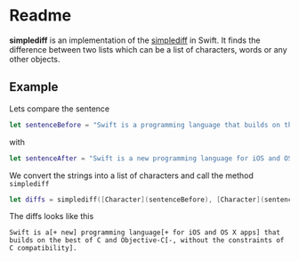 # Readme

**simplediff** is an implementation of the [simplediff](https://github.com/paulgb/simplediff) in Swift. It finds the difference between two lists which can be a list of characters, words or any other objects.

## Example

Lets compare the sentence

```swift
let sentenceBefore = "Swift is a programming language that builds on the best of C and Objective-C, without the constraints of C compatibility."
```

with

```swift
let sentenceAfter = "Swift is a new programming language for iOS and OS X apps that builds on the best of C and Objective-C."
```

We convert the strings into a list of characters and call the method `simplediff`

```swift
let diffs = simplediff([Character](sentenceBefore), [Character](sentenceAfter))
```

The diffs looks like this

    Swift is a[+ new] programming language[+ for iOS and OS X apps] that builds on the best of C and Objective-C[-, without the constraints of C compatibility].